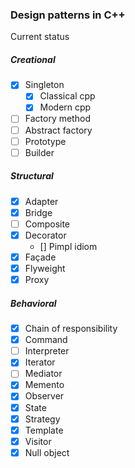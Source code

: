 ### Design patterns in C++
Current status

##### Creational 
- [x] Singleton
  - [x] Classical cpp
  - [x] Modern cpp
- [ ] Factory method
- [ ] Abstract factory
- [ ] Prototype
- [ ] Builder 

##### Structural
- [x] Adapter
- [x] Bridge
- [ ] Composite
- [x] Decorator
  - [] Pimpl idiom
- [x] Façade
- [x] Flyweight
- [x] Proxy

##### Behavioral
- [x] Chain of responsibility
- [x] Command
- [ ] Interpreter
- [x] Iterator
- [ ] Mediator
- [x] Memento
- [x] Observer
- [x] State
- [x] Strategy
- [x] Template
- [x] Visitor 
- [x] Null object